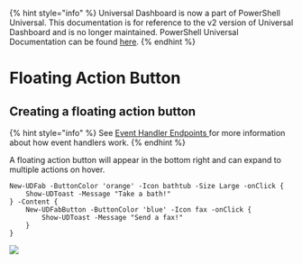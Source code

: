 ﻿{% hint style="info" %}
Universal Dashboard is now a part of PowerShell Universal. This documentation is for reference to the v2 version of Universal Dashboard and is no longer maintained. PowerShell Universal Documentation can be found [here](https://docs.ironmansoftware.com).
{% endhint %}


# Floating Action Button

## Creating a floating action button

{% hint style="info" %}
See [Event Handler Endpoints ](https://docs.universaldashboard.io/endpoints/event-handler-endpoints)for more information about how event handlers work.
{% endhint %}

A floating action button will appear in the bottom right and can expand to multiple actions on hover.

```text
New-UDFab -ButtonColor 'orange' -Icon bathtub -Size Large -onClick {
    Show-UDToast -Message "Take a bath!"
} -Content {
    New-UDFabButton -ButtonColor 'blue' -Icon fax -onClick {
        Show-UDToast -Message "Send a fax!"
    }
}
```

![](../.gitbook/assets/fab%20%282%29.gif)



